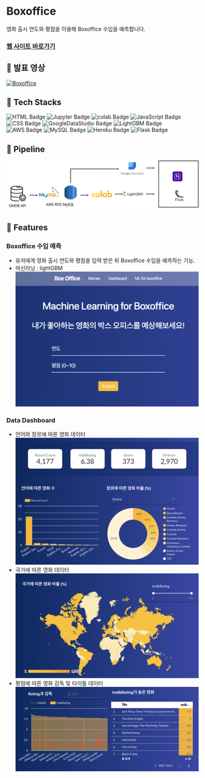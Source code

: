 # Boxoffice
영화 출시 연도와 평점을 이용해 Boxoffice 수입을 예측합니다.

### [웹 사이트 바로가기](http://boxoffice-ai.herokuapp.com/)

## 📌 발표 영상
[![Boxoffice](https://img.youtube.com/vi/GdD8HS6PJxU/0.jpg)](https://user-images.githubusercontent.com/30399933/155839765-c8c2c4a8-5c78-4f30-857f-fd4b3469e129.mp4)

## 📌 Tech Stacks
![HTML Badge](https://img.shields.io/badge/HTML-E34F26?style=for-the-badge&logo=HTML5&logoColor=white) ![Jupyter Badge](https://img.shields.io/badge/Jupyter-F37626?style=for-the-badge&logo=Jupyter&logoColor=white) ![colab Badge](https://img.shields.io/badge/Colab-F9AB00?style=for-the-badge&logo=Google-colab&logoColor=white) ![JavaScript Badge](https://img.shields.io/badge/JavaScript-F7DF1E?style=for-the-badge&logo=JavaScript&logoColor=white) ![CSS Badge](https://img.shields.io/badge/CSS-1572B6?style=for-the-badge&logo=CSS3&logoColor=white) ![GoogleDataStudio Badge](https://img.shields.io/badge/Google_Data_Studio-4285F4?style=for-the-badge&logo=Google&logoColor=white) ![LightGBM Badge](https://img.shields.io/badge/LightGBM-1B95D0?style=for-the-badge&logoColor=white) ![AWS Badge](https://img.shields.io/badge/AWS-232F3E?style=for-the-badge&logo=Amazon-aws&logoColor=white) ![MySQL Badge](https://img.shields.io/badge/MySQL-4479A1?style=for-the-badge&logo=MySQL&logoColor=white) ![Heroku Badge](https://img.shields.io/badge/Heroku-430098?style=for-the-badge&logo=Heroku&logoColor=white) ![Flask Badge](https://img.shields.io/badge/Flask-000000?style=for-the-badge&logo=Flask&logoColor=white)

## 📌 Pipeline
![pipeline](https://github.com/DAWUNHAN/boxOffice/blob/master/static/img/pipeline.png?raw=true)

## 📌 Features
### Boxoffice 수입 예측
- 유저에게 영화 출시 연도와 평점을 입력 받은 뒤 Boxoffice 수입을 예측하는 기능.
- 머신러닝 : lightGBM
![ml](https://github.com/DAWUNHAN/boxOffice/blob/master/static/img/ml.png?raw=true)

### Data Dashboard
- 언어와 장르에 따른 영화 데이터
![dashboard1](https://github.com/DAWUNHAN/boxOffice/blob/master/static/img/dashboard1.png?raw=true)
- 국가에 따른 영화 데이터 
![dashboard2](https://github.com/DAWUNHAN/boxOffice/blob/master/static/img/dashboard2.png?raw=true)
- 평점에 따른 영화 감독 및 타이틀 데이터
![dashboard3](https://github.com/DAWUNHAN/boxOffice/blob/master/static/img/dashboard3.png?raw=true)

